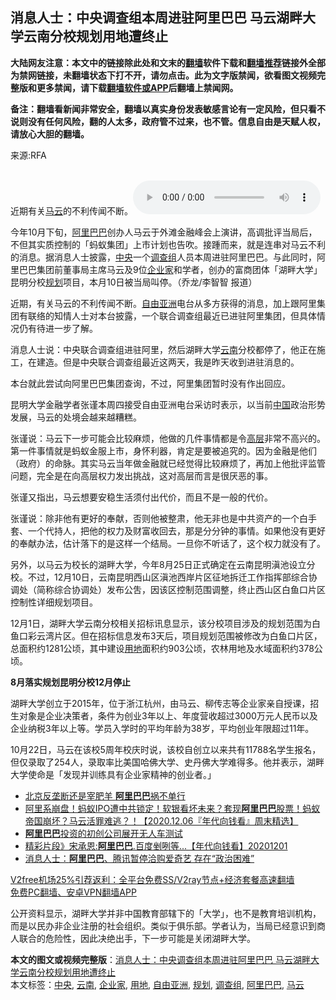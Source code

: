  <h2>消息人士：中央调查组本周进驻阿里巴巴 马云湖畔大学云南分校规划用地遭终止</h2> <p class="notice"><b>大陆网友注意：本文中的链接除此处和文末的<a href="https://github.com/bannedbook/fanqiang" >翻墙</a>软件下载和<a href="https://github.com/killgcd/justmysocks/blob/master/README.md">翻墙推荐</a>链接外全部为禁网链接，未翻墙状态下打不开，请勿点击。此为文字版禁闻，欲看图文视频完整版和更多禁闻，请下载<a href="https://github.com/bannedbook/fanqiang">翻墙软件或APP</a>后翻墙上禁闻网。</p><p>备注：翻墙看新闻非常安全，翻墙以真实身份发表敏感言论有一定风险，但只看不说则没有任何风险，翻的人太多，政府管不过来，也不管。信息自由是天赋人权，请放心大胆的翻墙。</b></p>  <div class="entry"> <p>来源:RFA</p> <p><br /> 近期有关<a href="https://www.bannedbook.org/bnews/tag/%e9%a9%ac%e4%ba%91/" class="st_tag internal_tag" rel="tag" title="标签 马云 下的日志">马云</a>的不利传闻不断。<audio controls="controls" preload="metadata" src="https://www.rfa.org/cantonese/news/ali-12172020053527.html/@@stream" type="audio/mpeg"><br /> </audio></p> <p>今年10月下旬，<a href="https://www.bannedbook.org/bnews/tag/%e9%98%bf%e9%87%8c%e5%b7%b4%e5%b7%b4/" class="st_tag internal_tag" rel="tag" title="标签 阿里巴巴 下的日志">阿里巴巴</a>创办人马云于外滩金融峰会上演讲，高调批评当局后，不但其实质控制的「蚂蚁集团」上市计划也告吹。接踵而来，就是连串对马云不利的消息。据消息人士披露，<a href="https://www.bannedbook.org/bnews/tag/%E4%B8%AD%E5%A4%AE/" class="st_tag internal_tag" rel="tag" title="标签 中央 下的日志">中央</a>一个<a href="https://www.bannedbook.org/bnews/tag/%E8%B0%83%E6%9F%A5%E7%BB%84/" class="st_tag internal_tag" rel="tag" title="标签 调查组 下的日志">调查组</a>人员本周进驻阿里巴巴。与此同时，阿里巴巴集团前董事局主席马云及9位<a href="https://www.bannedbook.org/bnews/tag/%e4%bc%81%e4%b8%9a%e5%ae%b6/" class="st_tag internal_tag" rel="tag" title="标签 企业家 下的日志">企业家</a>和学者，创办的富商团体「湖畔大学」昆明分校<a href="https://www.bannedbook.org/bnews/tag/%E8%A7%84%E5%88%92/" class="st_tag internal_tag" rel="tag" title="标签 规划 下的日志">规划</a>项目，本月10日被当局叫停。（乔龙/李智智 报道）</p> <p>近期，有关马云的不利传闻不断。<a href="https://www.bannedbook.org/bnews/tag/%e8%87%aa%e7%94%b1%e4%ba%9a%e6%b4%b2/" class="st_tag internal_tag" rel="tag" title="标签 自由亚洲 下的日志">自由亚洲</a>电台从多方获得的消息，加上跟阿里集团有联络的知情人士对本台披露，一个联合调查组最近已进驻阿里集团，但具体情况仍有待进一步了解。</p>  <p>消息人士说：中央联合调查组进驻阿里，然后湖畔大学<a href="https://www.bannedbook.org/bnews/tag/%e4%ba%91%e5%8d%97/" class="st_tag internal_tag" rel="tag" title="标签 云南 下的日志">云南</a>分校都停了，他正在施工，在建造。但是中央联合调查组最近这两天，我是昨天收到进驻消息的。</p> <p>本台就此尝试向阿里巴巴集团查询，不过，阿里集团暂时没有作出回应。</p> <p>昆明大学金融学者张谨本周四接受自由亚洲电台采访时表示，以当前<span class='wp_keywordlink_affiliate'><a href="https://www.bannedbook.org/" title="中国" target="_blank">中国</a></span>政治形势发展，马云的处境会越来越糟糕。</p> <p>张谨说：马云下一步可能会比较麻烦，他做的几件事情都是令<span class='wp_keywordlink_affiliate'><a href="https://www.bannedbook.org/bnews/ccpdope/" title="中共高层内幕" target="_blank">高层</a></span>非常不高兴的。第一件事情就是蚂蚁金服上市，身怀利器，肯定是要被追究的。因为金融是他们（政府）的命脉。其实马云当年做金融就已经觉得比较麻烦了，再加上他批评监管问题，完全是在向高层权力发出挑战，这对高层而言是很厌恶的事。</p>  <p>张谨又指出，马云想要安稳生活须付出代价，而且不是一般的代价。</p> <p>张谨说：除非他有更好的奉献，否则他被整肃，他无非也是中共资产的一个白手套、一个代持人，把他的权力及财富收回去，那是分分钟的事情。如果他没有更好的奉献办法，估计落下的是这样一个结局。一旦你不听话了，这个权力就没有了。</p> <p>另外，以马云为校长的湖畔大学，今年8月25日正式确定在云南昆明滇池设立分校。不过，12月10日，云南昆明西山区滇池西岸片区征地拆迁工作指挥部综合协调处（简称综合协调处）发布公吿，因该区控制范围调整，终止西山区白鱼口片区控制性详细规划项目。</p> <p>12月1日，湖畔大学云南分校相关招标讯息显示，该分校项目涉及的规划范围为白鱼口彩云湾片区。但在招标信息发布3天后，项目规划范围被修改为白鱼口片区，总面积约1281公顷，其中建设<a href="https://www.bannedbook.org/bnews/tag/%E7%94%A8%E5%9C%B0/" class="st_tag internal_tag" rel="tag" title="标签 用地 下的日志">用地</a>面积约903公顷，农林用地及水域面积约378公顷。</p>  <p><strong>8</strong><strong>月落实规划昆明分校12</strong><strong>月停止</strong></p> <p>湖畔大学创立于2015年，位于浙江杭州，由马云、柳传志等企业家亲自授课，招生对象是企业决策者，条件为创业3年以上、年度营收超过3000万元人民币以及企业纳税3年以上等。学员入学时的平均年龄为38岁，平均创业年限超过11年。</p> <p>10月22日，马云在该校5周年校庆时说，该校自创立以来共有11788名学生报名，但仅录取了254人，录取率比美国哈佛大学、史丹佛大学难得多。他并表示，湖畔大学使命是「发现并训练具有企业家精神的创业者。」</p> <ul class='op-related-articles' title='相关阅读'> <li><a href='https://www.bannedbook.org/bnews/headline/20201215/1447873.html' target='_blank'>北京反垄断还是宰肥羊 <b>阿里巴巴</b>祸不单行</a></li> <li><a href='https://www.bannedbook.org/bnews/taiwannews/20201206/1443009.html' target='_blank'>阿里系崩盘！蚂蚁IPO遭中共锁定！软银看坏未来？套现<b>阿里巴巴</b>股票！蚂蚁帝国崩坏？马云活罪难逃？！【2020.12.06『年代向钱看』周末精选】</a></li> <li><a href='https://www.bannedbook.org/bnews/baitai/20201203/1441510.html' target='_blank'><b>阿里巴巴</b>投资的初创公司展开无人车测试</a></li> <li><a href='https://www.bannedbook.org/bnews/taiwannews/20201202/1440371.html' target='_blank'>精彩片段》宋承恩:<b>阿里巴巴</b>.百度剉咧等...【年代向钱看】20201201</a></li> <li><a href='https://www.bannedbook.org/bnews/headline/20201127/1438169.html' target='_blank'>消息人士：<b>阿里巴巴</b>、腾讯暂停洽购爱奇艺 存在“政治困难”</a></li> </ul> <p class="texttj"> <a href="https://github.com/bannedbook/fanqiang/wiki/V2ray%E6%9C%BA%E5%9C%BA" target="_blank">V2free机场25%引荐返利：全平台免费SS/V2ray节点+经济套餐高速翻墙</a><br/> <a href="https://github.com/bannedbook/fanqiang/wiki/%E7%A6%81%E9%97%BB%E7%BD%91%E5%AE%89%E5%8D%93%E7%BF%BB%E5%A2%99%E6%96%B0%E9%97%BBAPP" target="_blank">免费PC翻墙、安卓VPN翻墙APP</a></p><p>公开资料显示，湖畔大学并非中国教育部辖下的「大学」，也不是教育培训机构，而是以民办非企业注册的社会组织。类似于俱乐部。学者认为，当局已经意识到商人联合的危险性，因此决绝出手，下一步可能是关闭湖畔大学。</p> <a name='sharetosocial'></a>       <div><b>本文的图文或视频完整版</b>：<a href='https://www.bannedbook.org/bnews/headline/20201217/1449751.html'>消息人士：中央调查组本周进驻阿里巴巴 马云湖畔大学云南分校规划用地遭终止</a></div>  </div><!--END ENTRY--> <div class="postfooter"> <div>本文标签：<a href="https://www.bannedbook.org/bnews/tag/%E4%B8%AD%E5%A4%AE/" rel="tag">中央</a>, <a href="https://www.bannedbook.org/bnews/tag/%e4%ba%91%e5%8d%97/" rel="tag">云南</a>, <a href="https://www.bannedbook.org/bnews/tag/%e4%bc%81%e4%b8%9a%e5%ae%b6/" rel="tag">企业家</a>, <a href="https://www.bannedbook.org/bnews/tag/%E7%94%A8%E5%9C%B0/" rel="tag">用地</a>, <a href="https://www.bannedbook.org/bnews/tag/%e8%87%aa%e7%94%b1%e4%ba%9a%e6%b4%b2/" rel="tag">自由亚洲</a>, <a href="https://www.bannedbook.org/bnews/tag/%E8%A7%84%E5%88%92/" rel="tag">规划</a>, <a href="https://www.bannedbook.org/bnews/tag/%E8%B0%83%E6%9F%A5%E7%BB%84/" rel="tag">调查组</a>, <a href="https://www.bannedbook.org/bnews/tag/%e9%98%bf%e9%87%8c%e5%b7%b4%e5%b7%b4/" rel="tag">阿里巴巴</a>, <a href="https://www.bannedbook.org/bnews/tag/%e9%a9%ac%e4%ba%91/" rel="tag">马云</a></div>  </div><!--END POSTFOOTER--> 